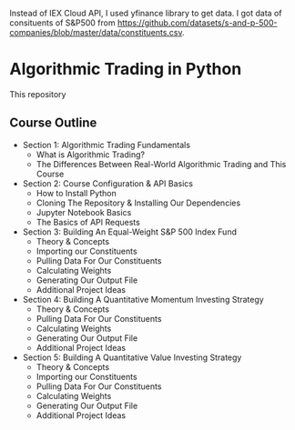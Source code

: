 Instead of IEX Cloud API, I used yfinance library to get data.
I got data of consituents of S&P500 from https://github.com/datasets/s-and-p-500-companies/blob/master/data/constituents.csv.

# Algorithmic Trading in Python

This repository

## Course Outline

* Section 1: Algorithmic Trading Fundamentals
  * What is Algorithmic Trading?
  * The Differences Between Real-World Algorithmic Trading and This Course
* Section 2: Course Configuration & API Basics
  * How to Install Python
  * Cloning The Repository & Installing Our Dependencies
  * Jupyter Notebook Basics
  * The Basics of API Requests
* Section 3: Building An Equal-Weight S&P 500 Index Fund
  * Theory & Concepts
  * Importing our Constituents
  * Pulling Data For Our Constituents
  * Calculating Weights
  * Generating Our Output File
  * Additional Project Ideas
* Section 4: Building A Quantitative Momentum Investing Strategy
  * Theory & Concepts
  * Pulling Data For Our Constituents
  * Calculating Weights
  * Generating Our Output File
  * Additional Project Ideas
* Section 5: Building A Quantitative Value Investing Strategy
  * Theory & Concepts
  * Importing our Constituents
  * Pulling Data For Our Constituents
  * Calculating Weights
  * Generating Our Output File
  * Additional Project Ideas

